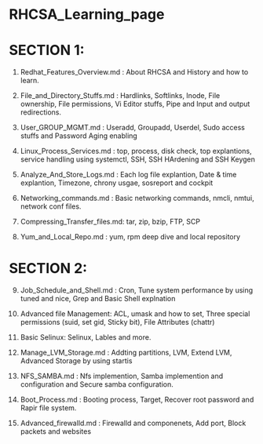 # RHCSA_Learning_page



#                                               SECTION 1: 

1. Redhat_Features_Overview.md : About RHCSA and History and how to learn.

2. File_and_Directory_Stuffs.md : Hardlinks, Softlinks, Inode, File ownership, File permissions, Vi Editor stuffs, Pipe and Input and output redirections.

3. User_GROUP_MGMT.md : Useradd, Groupadd, Userdel, Sudo access stuffs and Password Aging enabling

4. Linux_Process_Services.md : top, process, disk check, top explantions, service handling using systemctl, SSH, SSH HArdening and SSH Keygen

5. Analyze_And_Store_Logs.md : Each log file explantion, Date & time explantion, Timezone, chrony usgae, sosreport and cockpit

6. Networking_commands.md : Basic networking commands, nmcli, nmtui, network conf files.

7. Compressing_Transfer_files.md: tar, zip, bzip, FTP, SCP

8. Yum_and_Local_Repo.md : yum, rpm deep dive and local repository



#                                         SECTION 2:

9. Job_Schedule_and_Shell.md : Cron, Tune system performance by using tuned and nice, Grep and Basic Shell explnation

10. Advanced file Management: ACL, umask and how to set, Three special permissions (suid, set gid, Sticky bit), File Attributes (chattr)

11. Basic Selinux: Selinux, Lables and more.

12. Manage_LVM_Storage.md : Addting partitions, LVM, Extend LVM, Advanced Storage by using startis

13. NFS_SAMBA.md : Nfs implemention, Samba implemention and configuration and Secure samba configuration.

14. Boot_Process.md : Booting process, Target, Recover root password and Rapir file system.

15. Advanced_firewalld.md : Firewalld and componenets, Add port, Block packets and websites
